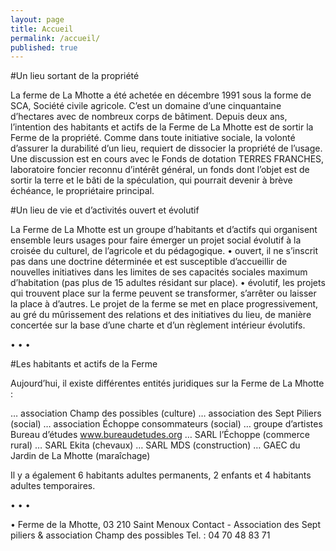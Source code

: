 ```yaml
---
layout: page
title: Accueil
permalink: /accueil/
published: true
---
```




#Un lieu sortant de la propriété
 
La ferme de La Mhotte a été achetée en décembre 1991 sous la forme de SCA, Société civile agricole. C’est un domaine d’une cinquantaine d’hectares avec de nombreux corps de bâtiment.
Depuis deux ans, l’intention des habitants et actifs de la Ferme de La Mhotte est de sortir la Ferme de la propriété. Comme dans toute initiative sociale, la volonté d’assurer la durabilité d’un lieu, requiert de dissocier la propriété de l’usage.
Une discussion est en cours avec le Fonds de dotation TERRES FRANCHES, laboratoire foncier reconnu d’intérêt général, un fonds dont l’objet est de sortir la terre et le bâti de la spéculation, qui pourrait devenir à brève échéance, le propriétaire principal.
 
 
#Un lieu de vie et d’activités ouvert et évolutif
 
La Ferme de La Mhotte est un groupe d’habitants et d’actifs qui organisent ensemble leurs usages pour faire émerger un projet social évolutif à la croisée du culturel, de l’agricole et du pédagogique.
• ouvert, il ne s’inscrit pas dans une doctrine déterminée et est susceptible d’accueillir de nouvelles initiatives dans les limites de ses capacités sociales maximum d’habitation (pas plus de 15 adultes résidant sur place).
• évolutif, les projets qui trouvent place sur la ferme peuvent se transformer, s’arrêter ou laisser la place à d’autres. Le projet de la ferme se met en place progressivement, au gré du mûrissement des relations et des initiatives du lieu, de manière concertée sur la base d’une charte et d’un règlement intérieur évolutifs.
 
•   •   •
 
#Les habitants et actifs de la Ferme
 
Aujourd’hui, il existe différentes entités juridiques sur la Ferme de La Mhotte :
 
… association Champ des possibles (culture)
… association des Sept Piliers (social)
… association Échoppe consommateurs (social)
… groupe d’artistes Bureau d’études          www.bureaudetudes.org
… SARL l’Échoppe (commerce rural)
… SARL Ekita (chevaux)
… SARL MDS (construction)
… GAEC du Jardin de La Mhotte (maraîchage)
 
Il y a également 6 habitants adultes permanents,
2 enfants et 4 habitants adultes temporaires.
 
 •   •   •
 
• Ferme de la Mhotte, 03 210 Saint Menoux
Contact  - Association des Sept piliers & association Champ des possibles
Tel. : 04 70 48 83 71
